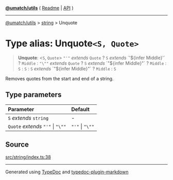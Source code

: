 [**@umatch/utils**](../../README.md) ( [Readme](../../README.md) \| [API](../../API.md) )

---

[@umatch/utils](../../API.md) > [string](../README.md) > Unquote

# Type alias: Unquote`<S, Quote>`

> **Unquote**: \<`S`, `Quote`\> `"'"` _extends_ `Quote` ? `S` _extends_ \`'$\{infer Middle}'\` ? `Middle` : `"\""` *extends* `Quote` ? `S` *extends* \`"$\{infer Middle}"\` ? `Middle` : `S` : `S` : `S` _extends_ \`"$\{infer Middle}"\` ? `Middle` : `S`

Removes quotes from the start and end of a string.

## Type parameters

| Parameter                         | Default         |
| :-------------------------------- | :-------------- |
| `S` _extends_ `string`            | -               |
| `Quote` _extends_ `"'"` \| `"\""` | `"'"` \| `"\""` |

## Source

[src/string/index.ts:38](https://github.com/umatch-oficial/utils/blob/a4be831/src/string/index.ts#L38)

---

Generated using [TypeDoc](https://typedoc.org/) and [typedoc-plugin-markdown](https://www.npmjs.com/package/typedoc-plugin-markdown)
